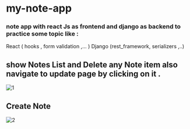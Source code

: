 # my-note-app
### note app with react Js as frontend and django as backend to practice some topic like :
React ( hooks , form validation ,... )
Django (rest_framework, serializers ,..)

## show Notes List and Delete any Note item also navigate to update page by clicking on it . 
![1](https://user-images.githubusercontent.com/110139860/203784454-74490cad-d0c5-45a8-832e-4c3442dc7d6c.PNG)

## Create Note 
![2](https://user-images.githubusercontent.com/110139860/203784662-2c0212af-70c0-4769-9e3c-885fba938f8e.PNG)
